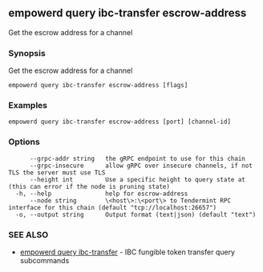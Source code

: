 ## empowerd query ibc-transfer escrow-address

Get the escrow address for a channel

### Synopsis

Get the escrow address for a channel

```
empowerd query ibc-transfer escrow-address [flags]
```

### Examples

```
empowerd query ibc-transfer escrow-address [port] [channel-id]
```

### Options

```
      --grpc-addr string   the gRPC endpoint to use for this chain
      --grpc-insecure      allow gRPC over insecure channels, if not TLS the server must use TLS
      --height int         Use a specific height to query state at (this can error if the node is pruning state)
  -h, --help               help for escrow-address
      --node string        \<host\>:\<port\> to Tendermint RPC interface for this chain (default "tcp://localhost:26657")
  -o, --output string      Output format (text|json) (default "text")
```

### SEE ALSO

* [empowerd query ibc-transfer](empowerd_query_ibc-transfer.md)	 - IBC fungible token transfer query subcommands

